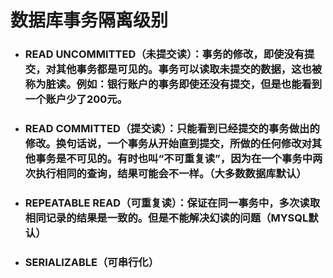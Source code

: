 # 数据库事务隔离级别

* ### READ UNCOMMITTED（未提交读）：事务的修改，即使没有提交，对其他事务都是可见的。事务可以读取未提交的数据，这也被称为脏读。例如：银行账户的事务即使还没有提交，但是也能看到一个账户少了200元。
* ### READ COMMITTED（提交读）：只能看到已经提交的事务做出的修改。换句话说，一个事务从开始直到提交，所做的任何修改对其他事务是不可见的。有时也叫“不可重复读”，因为在一个事务中两次执行相同的查询，结果可能会不一样。（大多数数据库默认）
* ### REPEATABLE READ（可重复读）：保证在同一事务中，多次读取相同记录的结果是一致的。但是不能解决幻读的问题（MYSQL默认）
* ### SERIALIZABLE（可串行化）



